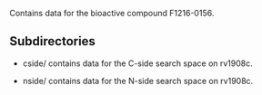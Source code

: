 Contains data for the bioactive compound F1216-0156.

## Subdirectories

- cside/ contains data for the C-side search space on rv1908c.

- nside/ contains data for the N-side search space on rv1908c.

